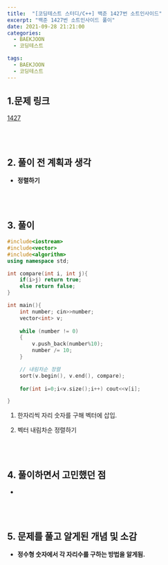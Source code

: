 ```yaml
---
title:  "[코딩테스트 스터디/C++] 백준 1427번 소트인사이드"
excerpt: "백준 1427번 소트인사이드 풀이"
date: 2021-09-28 21:21:00
categories:
  - BAEKJOON
  - 코딩테스트

tags:
  - BAEKJOON
  - 코딩테스트
---
```


## 1.문제 링크

[1427](https://www.acmicpc.net/problem/1427)

<br>
<br>

## 2. 풀이 전 계획과 생각

- **정렬하기**


<br>
<br>

## 3. 풀이

```cpp
#include<iostream>
#include<vector>
#include<algorithm>
using namespace std;

int compare(int i, int j){
    if(i>j) return true;
    else return false;
}

int main(){
    int number; cin>>number;
    vector<int> v;
    
    while (number != 0)
    {
        v.push_back(number%10);
        number /= 10;
    }

    // 내림차순 정렬 
    sort(v.begin(), v.end(), compare);
    
    for(int i=0;i<v.size();i++) cout<<v[i];

}
```

1. 한자리씩 자리 숫자를 구해 벡터에 삽입.

2. 벡터 내림차순 정렬하기


<br>
<br>

## 4. 풀이하면서 고민했던 점

- 


<br>
<br>

## 5. 문제를 풀고 알게된 개념 및 소감

- **정수형 숫자에서 각 자리수를 구하는 방법을 알게됨.**
